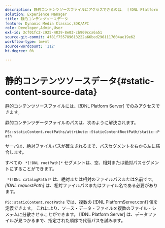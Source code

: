 ```yaml
---
description: 静的コンテンツソースファイルにアクセスできるのは、 [!DNL Platform Server] のみです。
solution: Experience Manager
title: 静的コンテンツソースデータ
feature: Dynamic Media Classic,SDK/API
role: Developer,Admin,User
exl-id: 3cf01fc2-c925-4039-8e03-cb909cca6a51
source-git-commit: 4f81f755789613222a66bed2961117604ae19e62
workflow-type: tm+mt
source-wordcount: '112'
ht-degree: 0%

---
```


# 静的コンテンツソースデータ{#static-content-source-data}

静的コンテンツソースファイルには、[!DNL Platform Server] でのみアクセスできます。

静的コンテンツデータファイルのパスは、次のように解決されます。

`PS::staticContent.rootPaths/attribute::StaticContentRootPath/static::Path`

サーバは、絶対ファイルパスが確立されるまで、パスセグメントを右から左に結合します。

すべての ` *[!DNL rootPath]*` セグメントは、空、相対または絶対パスセグメントにすることができます。

` *[!DNL catalogPath]*` は、絶対または相対のファイルパスまたは名前です。 *[!DNL requestPath]* は、相対ファイルパスまたはファイル名である必要があります。

`PS::staticContent.rootPaths` では、複数の [!DNL PlatformServer.conf] 値を定義できます。 これにより、ソース・データ・ファイルを複数のファイル・システムに分散させることができます。 [!DNL Platform Server] は、データファイルが見つかるまで、指定された順序で代替パスを試みます。
